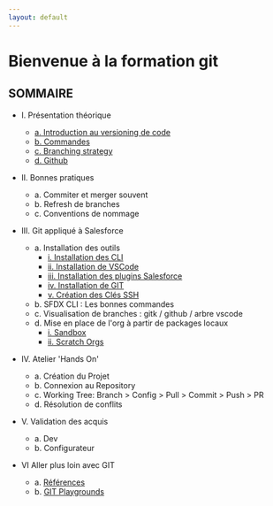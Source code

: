 ```yaml
---
layout: default
---
```


# Bienvenue à la formation git

## SOMMAIRE


- I. Présentation théorique
  - [a. Introduction au versioning de code](pages/introCodeVersioning)
  - [b. Commandes](pages/Commandes)
  - [c. Branching strategy](pages/BranchingStrategy)
  - [d. Github](pages/github)

- II. Bonnes pratiques
  - a. Commiter et merger souvent
  - b. Refresh de branches
  - c. Conventions de nommage

- III. Git appliqué à Salesforce
  - a. Installation des outils
    - [i. Installation des CLI](pages/CLIInstallation)
    - [ii. Installation de VSCode](pages/VSCodeInstallation)
    - [iii. Installation des plugins Salesforce](pages/VSCodePluginsInstallation)
    - [iv. Installation de GIT](pages/GitInstallation)
    - [v. Création des Clés SSH](pages/SSHKeyGeneration)
  - b. SFDX CLI : Les bonnes commandes
  - c. Visualisation de branches : gitk / github / arbre vscode
  - d. Mise en place de l'org à partir de packages locaux
    - [i. Sandbox](pages/Sanbox)
    - [ii. Scratch Orgs](pages/ScratchOrg)

- IV. Atelier 'Hands On'
  - a. Création du Projet
  - b. Connexion au Repository
  - c. Working Tree: Branch > Config > Pull > Commit > Push > PR
  - d. Résolution de conflits

- V. Validation des acquis
  - a. Dev
  - b. Configurateur

- VI Aller plus loin avec GIT
  - a. [Références](pages/References)
  - b. [GIT Playgrounds](pages/GITPlaygrounds)
  
